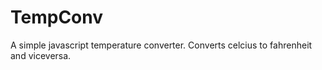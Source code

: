 # TempConv

A simple javascript temperature converter. Converts celcius to fahrenheit and viceversa.
